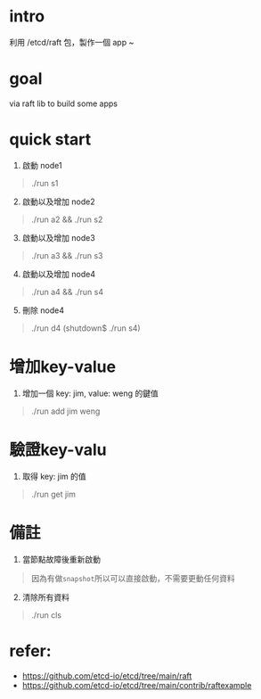 # intro
利用 /etcd/raft 包，製作一個 app ~

# goal
via raft lib to build some apps

# quick start
1. 啟動 node1
> ./run s1

2. 啟動以及增加 node2
> ./run a2 &&  ./run s2

3. 啟動以及增加 node3
> ./run a3 && ./run s3

4. 啟動以及增加 node4
> ./run a4 && ./run s4

5. 刪除 node4
> ./run d4 (shutdown$ ./run s4)
<!--
1. 可以反覆驗證，刪除其他節點
2. 已知，刪除節點後。無法再加入重複id節點。只能嚴格遞增`id`
-->


# 增加key-value
1. 增加一個 key: jim, value: weng 的鍵值
> ./run add jim weng


# 驗證key-valu
1. 取得 key: jim 的值
> ./run get jim


# 備註
1. 當節點故障後重新啟動
> 因為有做`snapshot`所以可以直接啟動，不需要更動任何資料

2. 清除所有資料
> ./run cls



# refer:
- https://github.com/etcd-io/etcd/tree/main/raft
- https://github.com/etcd-io/etcd/tree/main/contrib/raftexample